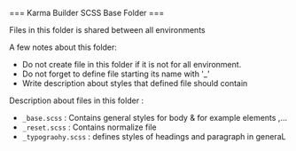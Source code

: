 === Karma Builder SCSS Base Folder ===

Files in this folder is shared between all environments

A few notes about this folder:

*   Do not create file in this folder if it is not for all environment.
*	Do not forget to define file starting its name with '_'
*	Write description about styles that defined file should contain

Description about files in this folder :

*	`_base.scss`	:	Contains general styles for body & for example elements ,...
*	`_reset.scss`	:	Contains normalize file 
*	`_typograohy.scss`	:	defines styles of headings and paragraph in generaL

  




